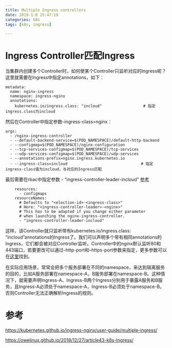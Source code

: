 ```yaml
---
title: Multiple Ingress controllers
date: 2019-1-8 15:47:19
categories: k8s
tags: [k8s, ingress]

---
```


# Ingress Controller匹配Ingress

当集群内创建多个Controller时，如何使某个Controller只监听对应的Ingress呢？这里就需要在Ingress中指定annotations，如下：

```
metadata:
  name: nginx-ingress      
  namespace: ingress-nginx      
  annotations:
    kubernetes.io/ingress.class: "incloud"                  # 指定ingress.class为incloud
```

然后在Controller中指定参数–ingress-class=nginx：

```
args:
  - /nginx-ingress-controller
  - --default-backend-service=$(POD_NAMESPACE)/default-http-backend
  - --configmap=$(POD_NAMESPACE)/nginx-configuration
  - --tcp-services-configmap=$(POD_NAMESPACE)/tcp-services
  - --udp-services-configmap=$(POD_NAMESPACE)/udp-services
  - --annotations-prefix=nginx.ingress.kubernetes.io
  - --ingress-class=incloud                                # 指定ingress-class值为incloud，与对应的Ingress匹配
```

最后需要在rbac中指定参数 - “ingress-controller-leader-incloud” [参考](https://github.com/kubeapps/kubeapps/issues/120)

```
    resources:
      - configmaps
    resourceNames:
      # Defaults to "<election-id>-<ingress-class>"
      # Here: "<ingress-controller-leader>-<nginx>"
      # This has to be adapted if you change either parameter
      # when launching the nginx-ingress-controller.
      - "ingress-controller-leader-incloud"
```

这样，该Controller就只监听带有kubernetes.io/ingress.class: “incloud”annotations的Ingress了。我们可以声明多个带有相同annotations的Ingress，它们都会被对应Controller监听。Controller中的nginx默认监听80和443端口，若要更改可以通过–http-port和–https-port参数来指定，更多参数可以在[这里](https://github.com/kubernetes/ingress-nginx/blob/master/docs/user-guide/cli-arguments.md)找到。

在实际应用场景，常常会把多个服务部署在不同的namespace，来达到隔离服务的目的，比如A服务部署在namespace-A，B服务部署在namespace-B。这种情况下，就需要声明Ingress-A、Ingress-B两个Ingress分别用于暴露A服务和B服务，且Ingress-A必须处于namespace-A，Ingress-B必须处于namespace-B。否则Controller无法正确解析Ingress的规则。


# 参考

https://kubernetes.github.io/ingress-nginx/user-guide/multiple-ingress/

https://owelinux.github.io/2018/12/27/article43-k8s-Ingress/